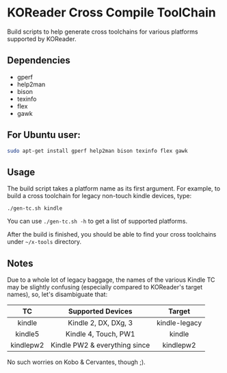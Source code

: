 # KOReader Cross Compile ToolChain

Build scripts to help generate cross toolchains for various platforms supported
by KOReader.


## Dependencies

* gperf
* help2man
* bison
* texinfo
* flex
* gawk

## For Ubuntu user:

```bash
sudo apt-get install gperf help2man bison texinfo flex gawk
```

## Usage

The build script takes a platform name as its first argument.
For example, to build a cross toolchain for legacy non-touch kindle devices, type:

```
./gen-tc.sh kindle
```

You can use `./gen-tc.sh -h` to get a list of supported platforms.

After the build is finished, you should be able to find your cross toolchains
under `~/x-tools` directory.

## Notes

Due to a whole lot of legacy baggage, the names of the various Kindle TC may be slightly confusing (especially compared to KOReader's target names), so, let's disambiguate that:

|     TC    |       Supported Devices       |     Target    |
|:---------:|:-----------------------------:|:-------------:|
|   kindle  |      Kindle 2, DX, DXg, 3     | kindle-legacy |
|  kindle5  |      Kindle 4, Touch, PW1     |     kindle    |
| kindlepw2 | Kindle PW2 & everything since |   kindlepw2   |

No such worries on Kobo & Cervantes, though ;).
